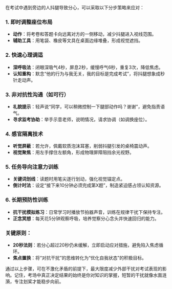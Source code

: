 在考试中遇到旁边的人抖腿导致分心，可以采取以下分步策略来应对：

### 1. **即时调整座位布局**
   - **动作**：将考卷和答题卡向远离对方的一侧移动，减少抖腿进入视线范围。
   - **辅助工具**：用笔袋、橡皮等文具在桌面边缘堆叠，形成视觉遮挡。

### 2. **快速心理调适**
   - **深呼吸法**：闭眼深吸气4秒，屏息2秒，缓慢呼气6秒，重复3次，降低焦虑。
   - **认知重构**：默念“他的行为与我无关，我的目标是完成考试”，将抖腿想象成秒针走动声。

### 3. **非对抗性沟通（如可行）**
   - **礼貌提示**：轻声说“同学，可以稍微控制一下腿部动作吗？谢谢”，避免指责语气。
   - **寻求监考协助**：举手示意老师，说明情况，请求协调（如调换座位）。

### 4. **感官隔离技术**
   - **听觉屏蔽**：若允许，佩戴软质泡沫耳塞，削弱抖腿引发的桌椅震动声。
   - **视觉聚焦**：用左手撑住左额角，形成物理屏障阻挡余光视野。

### 5. **任务导向注意力训练**
   - **关键词划线**：读题时用笔尖逐行划动，强化视觉锚定点。
   - **倒计时法**：设定“接下来10分钟必须完成第X题”，制造紧迫感占领认知资源。

### 6. **长期预防性训练**
   - **抗干扰模拟练习**：日常学习时播放节拍器声音，训练在规律干扰下保持专注。
   - **正念冥想**：每天花5分钟观察呼吸，培养觉察分心念头并快速回归的能力。

### 关键原则：
- **20秒法则**：若分心超过20秒仍未缓解，立即启动应对措施，避免陷入焦虑循环。
- **焦点置换**：将“对抗干扰”的思维转化为“优化自我状态”的积极目标。

通过以上步骤，可在不激化矛盾的前提下，最大限度减少外部干扰对考试表现的影响。记住，考场中真正决定结果的始终是你对知识的掌握，短暂的干扰就像水面涟漪，专注划桨才能稳步向前。